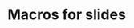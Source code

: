 <!--

author:   DART Team
email:    dart@chop.edu
version:  0.0.0
current_version_description: Initial version.
language: en
narrator: UK English Female
title: Macros for slides
comment:  This is placeholder module to save macros used in when creating slide decks.

@version_history 
No previous versions.
@end

@sql_series_slide

**Welcome to the Arcus Education Skill Series!**

<br>

<div style = "align-items: center; display: flex;">
<div style = "margin: 1rem; max-width: 30%; float:left; padding-right:4em;">![""](../media/SQL-Logo.png)
</div>
<div style = "margin: 1rem auto; max-width: 65%; float:left;">
<h3>Beyond the Spreadsheet: Understanding SQL and Relational Databases</h3> 

</div>
</div>
@end

@todays_talk
<h3>@title</h3>

After this session, learners will be able to:

@learning_objectives
@end

@about_these_slides

Today's presentation will include interactive content!

To participate, open our [classroom link](@classroom_link).
Don't edit the room name, just click "connect". 

You'll be able to step through the slides yourself to follow along, and when we get to **Your Turn** sections, you can enter your response on your screen to anonymously share with the group.

@end

-->
# Macros for slides

